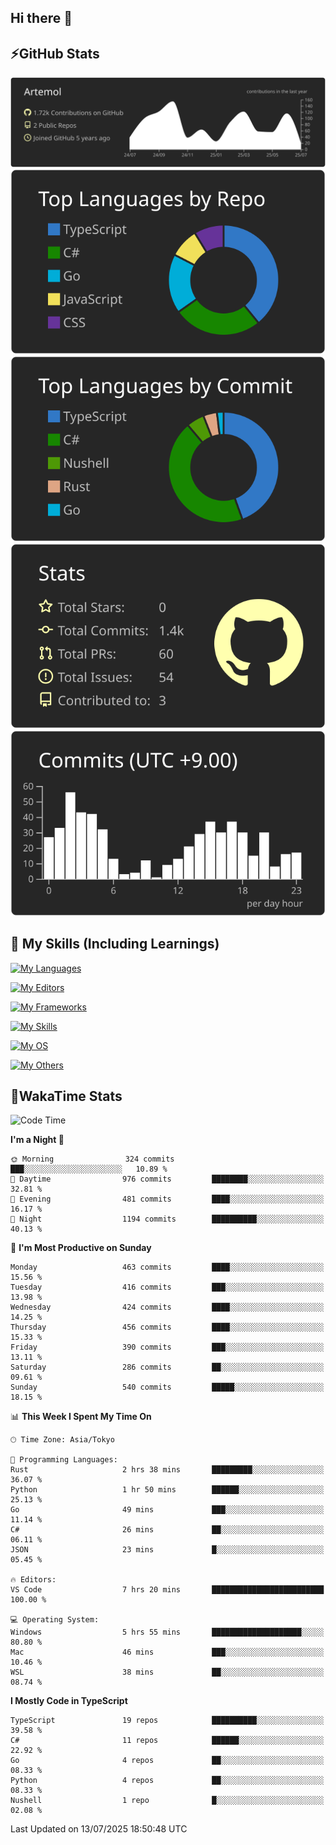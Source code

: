 ## Hi there 👋
<!--
**Artemol/Artemol** is a ✨ _special_ ✨ repository because its `README.md` (this file) appears on your GitHub profile.

Here are some ideas to get you started:

- 🔭 I’m currently working on ...
- 🌱 I’m currently learning ...
- 👯 I’m looking to collaborate on ...
- 🤔 I’m looking for help with ...
- 💬 Ask me about ...
- 📫 How to reach me: ...
- 😄 Pronouns: ...
- ⚡ Fun fact: ...
-->

## ⚡GitHub Stats
[![](https://raw.githubusercontent.com/Artemol/Artemol/main/profile-summary-card-output/apprentice/0-profile-details.svg)](https://github.com/vn7n24fzkq/github-profile-summary-cards)
[![](https://raw.githubusercontent.com/Artemol/Artemol/main/profile-summary-card-output/apprentice/1-repos-per-language.svg)](https://github.com/vn7n24fzkq/github-profile-summary-cards) [![](https://raw.githubusercontent.com/Artemol/Artemol/main/profile-summary-card-output/apprentice/2-most-commit-language.svg)](https://github.com/vn7n24fzkq/github-profile-summary-cards)
[![](https://raw.githubusercontent.com/Artemol/Artemol/main/profile-summary-card-output/apprentice/3-stats.svg)](https://github.com/vn7n24fzkq/github-profile-summary-cards) [![](https://raw.githubusercontent.com/Artemol/Artemol/main/profile-summary-card-output/apprentice/4-productive-time.svg)](https://github.com/vn7n24fzkq/github-profile-summary-cards)

## 🌱 My Skills (Including Learnings)

<!--
### Languages
-->
[![My Languages](https://skillicons.dev/icons?i=ts,py,cs,dotnet,rust,go,c,matlab,css)](https://skillicons.dev)

<!--
### Editors
-->
[![My Editors](https://skillicons.dev/icons?i=vscode,neovim,vim,visualstudio,idea)](https://skillicons.dev)

<!--
### Frameworks
-->
[![My Frameworks](https://skillicons.dev/icons?i=react,nestjs,vite,tailwind,tauri,electron,remix,nextjs,fastapi)](https://skillicons.dev)

<!--
### Tools
-->
[![My Skills](https://skillicons.dev/icons?i=git,nodejs,docker,unity,postman,bun,discord,cloudflare,bash,prometheus,grafana,obsidian)](https://skillicons.dev)

<!--
### OS
-->
[![My OS](https://skillicons.dev/icons?i=windows,ubuntu)](https://skillicons.dev)

<!--
### Others
-->
[![My Others](https://skillicons.dev/icons?i=github,raspberrypi,gcp)](https://skillicons.dev)

## 💬WakaTime Stats
<!--START_SECTION:waka-->
![Code Time](http://img.shields.io/badge/Code%20Time-579%20hrs%2043%20mins-blue)

**I'm a Night 🦉** 

```text
🌞 Morning                324 commits         ███░░░░░░░░░░░░░░░░░░░░░░   10.89 % 
🌆 Daytime                976 commits         ████████░░░░░░░░░░░░░░░░░   32.81 % 
🌃 Evening                481 commits         ████░░░░░░░░░░░░░░░░░░░░░   16.17 % 
🌙 Night                  1194 commits        ██████████░░░░░░░░░░░░░░░   40.13 % 
```
📅 **I'm Most Productive on Sunday** 

```text
Monday                   463 commits         ████░░░░░░░░░░░░░░░░░░░░░   15.56 % 
Tuesday                  416 commits         ███░░░░░░░░░░░░░░░░░░░░░░   13.98 % 
Wednesday                424 commits         ████░░░░░░░░░░░░░░░░░░░░░   14.25 % 
Thursday                 456 commits         ████░░░░░░░░░░░░░░░░░░░░░   15.33 % 
Friday                   390 commits         ███░░░░░░░░░░░░░░░░░░░░░░   13.11 % 
Saturday                 286 commits         ██░░░░░░░░░░░░░░░░░░░░░░░   09.61 % 
Sunday                   540 commits         █████░░░░░░░░░░░░░░░░░░░░   18.15 % 
```


📊 **This Week I Spent My Time On** 

```text
🕑︎ Time Zone: Asia/Tokyo

💬 Programming Languages: 
Rust                     2 hrs 38 mins       █████████░░░░░░░░░░░░░░░░   36.07 % 
Python                   1 hr 50 mins        ██████░░░░░░░░░░░░░░░░░░░   25.13 % 
Go                       49 mins             ███░░░░░░░░░░░░░░░░░░░░░░   11.14 % 
C#                       26 mins             ██░░░░░░░░░░░░░░░░░░░░░░░   06.11 % 
JSON                     23 mins             █░░░░░░░░░░░░░░░░░░░░░░░░   05.45 % 

🔥 Editors: 
VS Code                  7 hrs 20 mins       █████████████████████████   100.00 % 

💻 Operating System: 
Windows                  5 hrs 55 mins       ████████████████████░░░░░   80.80 % 
Mac                      46 mins             ███░░░░░░░░░░░░░░░░░░░░░░   10.46 % 
WSL                      38 mins             ██░░░░░░░░░░░░░░░░░░░░░░░   08.74 % 
```

**I Mostly Code in TypeScript** 

```text
TypeScript               19 repos            ██████████░░░░░░░░░░░░░░░   39.58 % 
C#                       11 repos            ██████░░░░░░░░░░░░░░░░░░░   22.92 % 
Go                       4 repos             ██░░░░░░░░░░░░░░░░░░░░░░░   08.33 % 
Python                   4 repos             ██░░░░░░░░░░░░░░░░░░░░░░░   08.33 % 
Nushell                  1 repo              █░░░░░░░░░░░░░░░░░░░░░░░░   02.08 % 
```




 Last Updated on 13/07/2025 18:50:48 UTC
<!--END_SECTION:waka-->
